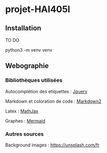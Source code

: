 # projet-HAI405I

## Installation

TO DO

python3 -m venv venv

## Webographie

### Bibliothèques utilisées

Autocomplétion des etiquettes : [Jquery](https://www.w3schools.blog/jquery-ui-autocomplete)

Markdown et coloration de code : [Markdown2](https://github.com/trentm/python-markdown2)

Latex : [MathJax](https://www.mathjax.org/)

Graphes : [Mermaid](https://mermaid.js.org/)

### Autres sources

Background images : https://unsplash.com/fr

